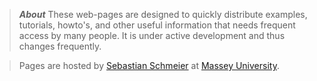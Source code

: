 
> *__About__*
>These web-pages are designed to quickly distribute examples, tutorials, howto's, and other useful information that needs frequent access by many people. It is under active development and thus changes frequently.

> Pages are hosted by [Sebastian Schmeier](http://compbio.massey.ac.nz/schmeier) at [Massey University](http://massey.ac.nz).


